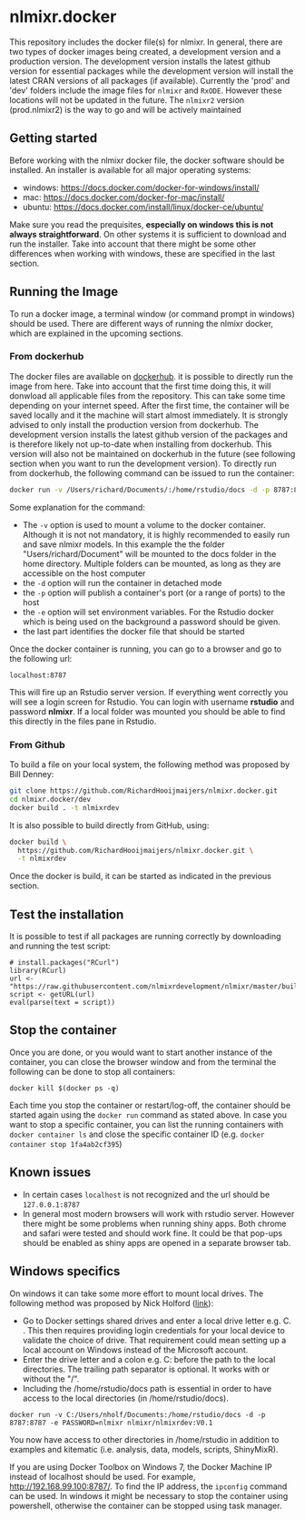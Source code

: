 # nlmixr.docker

This repository includes the docker file(s) for nlmixr. In general, there are two types of docker images being created, a development version and a production version.
The development version installs the latest github version for essential packages while the development version will install the latest CRAN versions of all packages (if available).
Currently the 'prod' and 'dev' folders include the image files for `nlmixr` and `RxODE`. However these locations will not be updated in the future. The `nlmixr2` version (prod.nlmixr2)
is the way to go and will be actively maintained

## Getting started

Before working with the nlmixr docker file, the docker software should be installed. An installer is available for all major operating systems:

- windows: <https://docs.docker.com/docker-for-windows/install/>
- mac: <https://docs.docker.com/docker-for-mac/install/>
- ubuntu: <https://docs.docker.com/install/linux/docker-ce/ubuntu/>

Make sure you read the prequisites, **especially on windows this is not always straightforward**. On other systems it is sufficient to download and run the installer.
Take into account that there might be some other differences when working with windows, these are specified in the last section.

## Running the Image

To run a docker image, a terminal window (or command prompt in windows) should be used. There are different ways of running the nlmixr docker, which are explained in the upcoming sections.

### From dockerhub

The docker files are available on [dockerhub](https://hub.docker.com/). it is possible to directly run the image from here.
Take into account that the first time doing this, it will donwload all applicable files from the repository. This can take some time depending on your internet speed. After the first time, the container will be saved locally and it the machine will start almost immediately.
It is strongly advised to only install the production version from dockerhub. The development version installs the latest github version of the packages and is therefore likely not up-to-date when installing from dockerhub. This version will also not be maintained on dockerhub in the future (see following section when you want to run the development version). To directly run from dockerhub, the following command can be issued to run the container:

```bash
docker run -v /Users/richard/Documents/:/home/rstudio/docs -d -p 8787:8787 -e PASSWORD=nlmixr nlmixr/nlmixr2prod:V0.1
```

Some explanation for the command:

- The `-v` option is used to mount a volume to the docker container. Although it is not not mandatory, it is highly recommended to easily run and save nlmixr models. In this example the the folder "Users/richard/Document" will be mounted to the docs folder in the home directory. Multiple folders can be mounted, as long as they are accessible on the host computer
- the `-d` option will run the container in detached mode
- the `-p` option will publish a container's port (or a range of ports) to the host
- the `-e` option will set environment variables. For the Rstudio docker which is being used on the background a password should be given.
- the last part identifies the docker file that should be started

Once the docker container is running, you can go to a browser and go to the following url:

`localhost:8787`

This will fire up an Rstudio server version. If everything went correctly you will see a login screen for Rstudio. You can login with username **rstudio** and password **nlmixr**. If a local folder was mounted you should be able to find this directly in the files pane in Rstudio.

### From Github

To build a file on your local system, the following method was proposed by Bill Denney:

```bash
git clone https://github.com/RichardHooijmaijers/nlmixr.docker.git
cd nlmixr.docker/dev
docker build . -t nlmixrdev
```
It is also possible to build directly from GitHub, using:

```bash
docker build \
  https://github.com/RichardHooijmaijers/nlmixr.docker.git \
  -t nlmixrdev
```

Once the docker is build, it can be started as indicated in the previous section.

## Test the installation

It is possible to test if all packages are running correctly by downloading and running the test script:

```{r eval=FALSE}
# install.packages("RCurl")
library(RCurl)
url <- "https://raw.githubusercontent.com/nlmixrdevelopment/nlmixr/master/build/test_install.R"
script <- getURL(url)
eval(parse(text = script))
```

## Stop the container

Once you are done, or you would want to start another instance of the container, you can close the browser window and from the terminal the following can be done to stop all containers:

`docker kill $(docker ps -q)`

Each time you stop the container or restart/log-off, the container should be started again using the `docker run` command as stated above.
In case you want to stop a specific container, you can list the running containers with `docker container ls` and close the specific container ID (e.g. `docker container stop 1fa4ab2cf395`)

## Known issues

- In certain cases `localhost` is not recognized and the url should be `127.0.0.1:8787`
- In general most modern browsers will work with rstudio server. However there might be some problems when running shiny apps. Both chrome and safari were tested and should work fine. It could be that pop-ups should be enabled as shiny apps are opened in a separate browser tab.

## Windows specifics

On windows it can take some more effort to mount local drives. The following method was proposed by Nick Holford ([link](https://github.com/nlmixrdevelopment/nlmixr/issues/71#issuecomment-414675224)):

- Go to Docker settings shared drives and enter a local drive letter e.g. C. . This then requires providing login credentials for your local device to validate the choice of drive. That requirement could mean setting up a local account on Windows instead of the Microsoft account.
- Enter the drive letter and a colon e.g. C: before the path to the local directories. The trailing path separator is optional. It works with or without the "/".
- Including the /home/rstudio/docs path is essential in order to have access to the local directories (in /home/rstudio/docs).

`docker run -v C:/Users/nholf/Documents:/home/rstudio/docs -d -p 8787:8787 -e PASSWORD=nlmixr nlmixr/nlmixrdev:V0.1`

You now have access to other directories in /home/rstudio in addition to examples and kitematic (i.e. analysis, data, models, scripts, ShinyMixR).

If you are using Docker Toolbox on Windows 7, the Docker Machine IP instead of localhost should be used. For example, http://192.168.99.100:8787/. To find the IP address, the `ipconfig` command can be used. In windows it might be necessary to stop the container using powershell, otherwise the container can be stopped using task manager.
